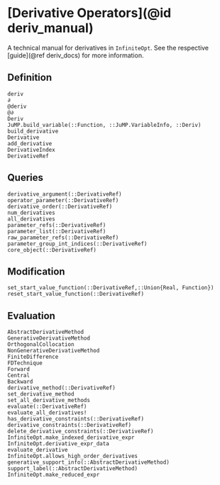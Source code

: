 # [Derivative Operators](@id deriv_manual)
A technical manual for derivatives in `InfiniteOpt`. See the respective 
[guide](@ref deriv_docs) for more information.

## Definition
```@docs
deriv
∂
@deriv
@∂
Deriv
JuMP.build_variable(::Function, ::JuMP.VariableInfo, ::Deriv)
build_derivative
Derivative
add_derivative
DerivativeIndex
DerivativeRef
```

## Queries
```@docs
derivative_argument(::DerivativeRef)
operator_parameter(::DerivativeRef)
derivative_order(::DerivativeRef)
num_derivatives
all_derivatives
parameter_refs(::DerivativeRef)
parameter_list(::DerivativeRef)
raw_parameter_refs(::DerivativeRef)
parameter_group_int_indices(::DerivativeRef)
core_object(::DerivativeRef)
```

## Modification
```@docs
set_start_value_function(::DerivativeRef,::Union{Real, Function})
reset_start_value_function(::DerivativeRef)
```

## Evaluation 
```@docs
AbstractDerivativeMethod
GenerativeDerivativeMethod
OrthogonalCollocation
NonGenerativeDerivativeMethod
FiniteDifference
FDTechnique
Forward
Central
Backward
derivative_method(::DerivativeRef)
set_derivative_method
set_all_derivative_methods
evaluate(::DerivativeRef)
evaluate_all_derivatives!
has_derivative_constraints(::DerivativeRef)
derivative_constraints(::DerivativeRef)
delete_derivative_constraints(::DerivativeRef)
InfiniteOpt.make_indexed_derivative_expr
InfiniteOpt.derivative_expr_data
evaluate_derivative
InfiniteOpt.allows_high_order_derivatives
generative_support_info(::AbstractDerivativeMethod)
support_label(::AbstractDerivativeMethod)
InfiniteOpt.make_reduced_expr
```
